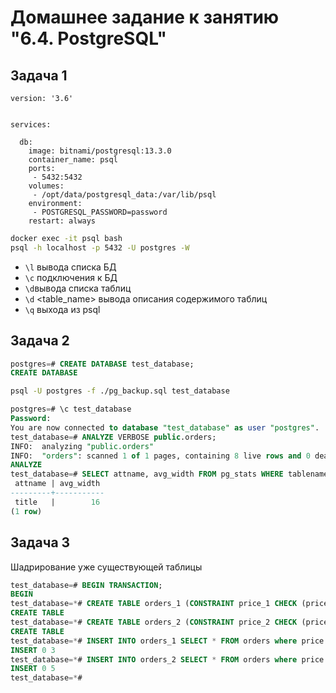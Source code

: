# Домашнее задание к занятию "6.4. PostgreSQL"
## Задача 1
```Yml
version: '3.6'


services:

  db:
    image: bitnami/postgresql:13.3.0
    container_name: psql
    ports:
     - 5432:5432
    volumes:
     - /opt/data/postgresql_data:/var/lib/psql
    environment:
     - POSTGRESQL_PASSWORD=password
    restart: always
```
```bash
docker exec -it psql bash
psql -h localhost -p 5432 -U postgres -W
```
- `\l` вывода списка БД
- `\c` подключения к БД
- `\d`вывода списка таблиц
- `\d` <table_name> вывода описания содержимого таблиц
- `\q` выхода из psql
## Задача 2
```SQL
postgres=# CREATE DATABASE test_database;
CREATE DATABASE
```

```bash
psql -U postgres -f ./pg_backup.sql test_database
```

```SQL
postgres=# \c test_database
Password:
You are now connected to database "test_database" as user "postgres".
test_database=# ANALYZE VERBOSE public.orders;
INFO:  analyzing "public.orders"
INFO:  "orders": scanned 1 of 1 pages, containing 8 live rows and 0 dead rows; 8 rows in sample, 8 estimated total rows
ANALYZE
test_database=# SELECT attname, avg_width FROM pg_stats WHERE tablename = 'orders' ORDER BY avg_width DESC LIMIT 1;
 attname | avg_width
---------+-----------
 title   |        16
(1 row)
```
## Задача 3
Шадрирование уже существующей таблицы
```SQL
test_database=# BEGIN TRANSACTION;
BEGIN
test_database=*# CREATE TABLE orders_1 (CONSTRAINT price_1 CHECK (price > 499)) INHERITS (orders);
CREATE TABLE
test_database=*# CREATE TABLE orders_2 (CONSTRAINT price_2 CHECK (price <= 499)) INHERITS (orders);
CREATE TABLE
test_database=*# INSERT INTO orders_1 SELECT * FROM orders where price > 499;
INSERT 0 3
test_database=*# INSERT INTO orders_2 SELECT * FROM orders where price <= 499;
INSERT 0 5
test_database=*#
```
